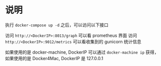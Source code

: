 # 说明

执行 `docker-compose up -d` 之后，可以访问以下接口

访问 `http://<DockerIP>:8013/graph` 可以看 prometheus 界面
访问 `http://<DockerIP>:9012/metrics` 可以看收集到的 gunicorn 统计信息

如果使用的是 docker-machine, DockerIP 可以通过 `docker-machine ip` 获得，如果使用的是 Docker4Mac, DockerIP 是 127.0.0.1
